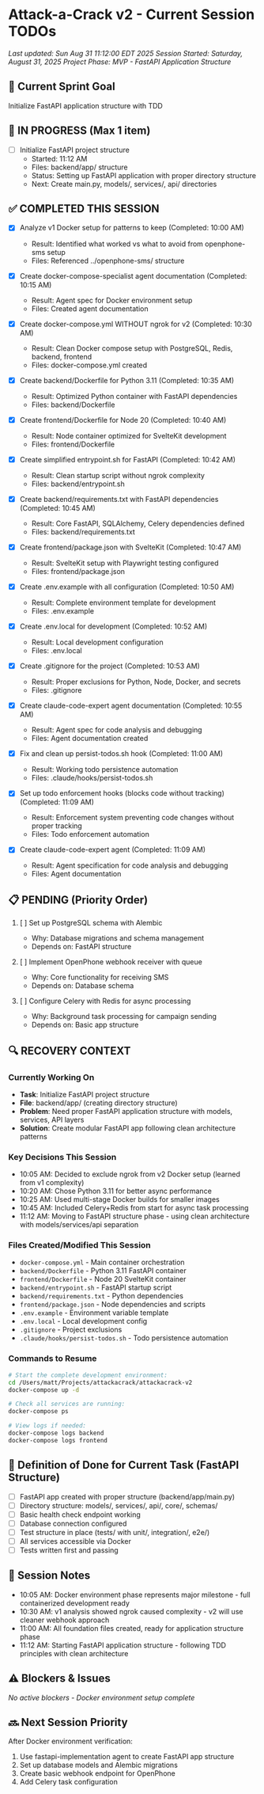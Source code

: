 # Attack-a-Crack v2 - Current Session TODOs
*Last updated: Sun Aug 31 11:12:00 EDT 2025*
*Session Started: Saturday, August 31, 2025*
*Project Phase: MVP - FastAPI Application Structure*

## 🚀 Current Sprint Goal
Initialize FastAPI application structure with TDD

## 🔄 IN PROGRESS (Max 1 item)
- [ ] Initialize FastAPI project structure
  - Started: 11:12 AM
  - Files: backend/app/ structure
  - Status: Setting up FastAPI application with proper directory structure
  - Next: Create main.py, models/, services/, api/ directories

## ✅ COMPLETED THIS SESSION
- [x] Analyze v1 Docker setup for patterns to keep (Completed: 10:00 AM)
  - Result: Identified what worked vs what to avoid from openphone-sms setup
  - Files: Referenced ../openphone-sms/ structure
  
- [x] Create docker-compose-specialist agent documentation (Completed: 10:15 AM)
  - Result: Agent spec for Docker environment setup
  - Files: Created agent documentation
  
- [x] Create docker-compose.yml WITHOUT ngrok for v2 (Completed: 10:30 AM)
  - Result: Clean Docker compose setup with PostgreSQL, Redis, backend, frontend
  - Files: docker-compose.yml created
  
- [x] Create backend/Dockerfile for Python 3.11 (Completed: 10:35 AM)
  - Result: Optimized Python container with FastAPI dependencies
  - Files: backend/Dockerfile
  
- [x] Create frontend/Dockerfile for Node 20 (Completed: 10:40 AM)
  - Result: Node container optimized for SvelteKit development
  - Files: frontend/Dockerfile
  
- [x] Create simplified entrypoint.sh for FastAPI (Completed: 10:42 AM)
  - Result: Clean startup script without ngrok complexity
  - Files: backend/entrypoint.sh
  
- [x] Create backend/requirements.txt with FastAPI dependencies (Completed: 10:45 AM)
  - Result: Core FastAPI, SQLAlchemy, Celery dependencies defined
  - Files: backend/requirements.txt
  
- [x] Create frontend/package.json with SvelteKit (Completed: 10:47 AM)
  - Result: SvelteKit setup with Playwright testing configured
  - Files: frontend/package.json
  
- [x] Create .env.example with all configuration (Completed: 10:50 AM)
  - Result: Complete environment template for development
  - Files: .env.example
  
- [x] Create .env.local for development (Completed: 10:52 AM)
  - Result: Local development configuration
  - Files: .env.local
  
- [x] Create .gitignore for the project (Completed: 10:53 AM)
  - Result: Proper exclusions for Python, Node, Docker, and secrets
  - Files: .gitignore
  
- [x] Create claude-code-expert agent documentation (Completed: 10:55 AM)
  - Result: Agent spec for code analysis and debugging
  - Files: Agent documentation created
  
- [x] Fix and clean up persist-todos.sh hook (Completed: 11:00 AM)
  - Result: Working todo persistence automation
  - Files: .claude/hooks/persist-todos.sh
  
- [x] Set up todo enforcement hooks (blocks code without tracking) (Completed: 11:09 AM)
  - Result: Enforcement system preventing code changes without proper tracking
  - Files: Todo enforcement automation
  
- [x] Create claude-code-expert agent (Completed: 11:09 AM)
  - Result: Agent specification for code analysis and debugging
  - Files: Agent documentation

## 📋 PENDING (Priority Order)
1. [ ] Set up PostgreSQL schema with Alembic
   - Why: Database migrations and schema management
   - Depends on: FastAPI structure
   
2. [ ] Implement OpenPhone webhook receiver with queue
   - Why: Core functionality for receiving SMS
   - Depends on: Database schema
   
3. [ ] Configure Celery with Redis for async processing
   - Why: Background task processing for campaign sending
   - Depends on: Basic app structure

## 🔍 RECOVERY CONTEXT
### Currently Working On
- **Task**: Initialize FastAPI project structure
- **File**: backend/app/ (creating directory structure)
- **Problem**: Need proper FastAPI application structure with models, services, API layers
- **Solution**: Create modular FastAPI app following clean architecture patterns

### Key Decisions This Session
- 10:05 AM: Decided to exclude ngrok from v2 Docker setup (learned from v1 complexity)
- 10:20 AM: Chose Python 3.11 for better async performance
- 10:25 AM: Used multi-stage Docker builds for smaller images
- 10:45 AM: Included Celery+Redis from start for async task processing
- 11:12 AM: Moving to FastAPI structure phase - using clean architecture with models/services/api separation

### Files Created/Modified This Session
- `docker-compose.yml` - Main container orchestration
- `backend/Dockerfile` - Python 3.11 FastAPI container  
- `frontend/Dockerfile` - Node 20 SvelteKit container
- `backend/entrypoint.sh` - FastAPI startup script
- `backend/requirements.txt` - Python dependencies
- `frontend/package.json` - Node dependencies and scripts
- `.env.example` - Environment variable template
- `.env.local` - Local development config
- `.gitignore` - Project exclusions
- `.claude/hooks/persist-todos.sh` - Todo persistence automation

### Commands to Resume
```bash
# Start the complete development environment:
cd /Users/matt/Projects/attackacrack/attackacrack-v2
docker-compose up -d

# Check all services are running:
docker-compose ps

# View logs if needed:
docker-compose logs backend
docker-compose logs frontend
```

## 🎯 Definition of Done for Current Task (FastAPI Structure)
- [ ] FastAPI app created with proper structure (backend/app/main.py)
- [ ] Directory structure: models/, services/, api/, core/, schemas/
- [ ] Basic health check endpoint working
- [ ] Database connection configured
- [ ] Test structure in place (tests/ with unit/, integration/, e2e/)
- [ ] All services accessible via Docker
- [ ] Tests written first and passing

## 📝 Session Notes
- 10:05 AM: Docker environment phase represents major milestone - full containerized development ready
- 10:30 AM: v1 analysis showed ngrok caused complexity - v2 will use cleaner webhook approach
- 11:00 AM: All foundation files created, ready for application structure phase
- 11:12 AM: Starting FastAPI application structure - following TDD principles with clean architecture

## ⚠️ Blockers & Issues
*No active blockers - Docker environment setup complete*

## 🔜 Next Session Priority
After Docker environment verification:
1. Use fastapi-implementation agent to create FastAPI app structure
2. Set up database models and Alembic migrations  
3. Create basic webhook endpoint for OpenPhone
4. Add Celery task configuration
